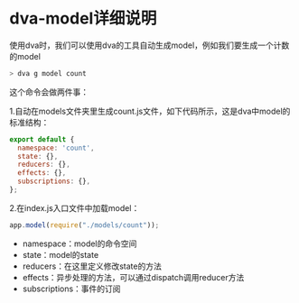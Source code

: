 # dva-model详细说明
使用dva时，我们可以使用dva的工具自动生成model，例如我们要生成一个计数的model
``` bash
> dva g model count
```
这个命令会做两件事：

1.自动在models文件夹里生成count.js文件，如下代码所示，这是dva中model的标准结构：
``` javascript
export default {
  namespace: 'count',
  state: {},
  reducers: {},
  effects: {},
  subscriptions: {},
};
```
2.在index.js入口文件中加载model：
``` javascript
app.model(require("./models/count")); 
```
* namespace：model的命令空间
* state：model的state
* reducers：在这里定义修改state的方法
* effects：异步处理的方法，可以通过dispatch调用reducer方法
* subscriptions：事件的订阅
